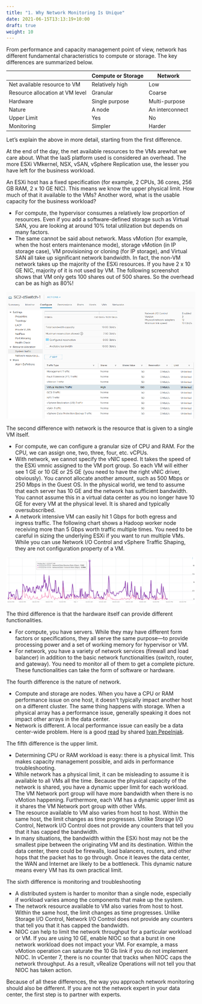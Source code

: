 ```yaml
---
title: "1. Why Network Monitoring Is Unique"
date: 2021-06-15T13:13:19+10:00
draft: true
weight: 10
---
```


From performance and capacity management point of view, network has different fundamental characteristics to compute or storage. The key differences are summarized below.

|       | Compute or Storage | Network |
| ---- | -------- | -------|
| Net available resource to VM |Relatively high | Low |
| Resource allocation at VM level| Granular | Coarse |
| Hardware | Single purpose| Multi-purpose |
| Nature | A node | An interconnect|
| Upper Limit| Yes | No|
| Monitoring | Simpler | Harder|

Let’s explain the above in more detail, starting from the first difference.

At the end of the day, the net available resources to the VMs arewhat we care about. What the IaaS platform used is considered an overhead. The more ESXi VMkernel, NSX, vSAN, vSphere Replication use, the lesser you have left for the business workload.

An ESXi host has a fixed specification (for example, 2 CPUs, 36 cores, 256 GB RAM, 2 x 10 GE NIC). This means we know the upper physical limit. How much of that it available to the VMs? Another word, what is the usable capacity for the business workload? 

- For compute, the hypervisor consumes a relatively low proportion of resources. Even if you add a software-defined storage such as Virtual SAN, you are looking at around 10% total utilization but depends on many factors.
- The same cannot be said about network. Mass vMotion (for example, when the host enters maintenance mode), storage vMotion (in IP storage case), VM provisioning or cloning (for IP storage), and Virtual SAN all take up significant network bandwidth. In fact, the non-VM network takes up the majority of the ESXi resources. If you have 2 x 10 GE NIC, majority of it is not used by VM. The following screenshot shows that VM only gets 100 shares out of 500 shares. So the overhead can be as high as 80%!

![](2.5.1-fig-1.png)

The second difference with network is the resource that is given to a single VM itself. 
- For compute, we can configure a granular size of CPU and RAM. For the CPU, we can assign one, two, three, four, etc. vCPUs. 
- With network, we cannot specify the vNIC speed. It takes the speed of the ESXi vmnic assigned to the VM port group. So each VM will either see 1 GE or 10 GE or 25 GE (you need to have the right vNIC driver, obviously). You cannot allocate another amount, such as 500 Mbps or 250 Mbps in the Guest OS. In the physical world, we tend to assume that each server has 10 GE and the network has sufficient bandwidth. You cannot assume this in a virtual data center as you no longer have 10 GE for every VM at the physical level. It is shared and typically oversubscribed. 
- A network intensive VM can easily hit 1 Gbps for both egress and ingress traffic. The following chart shows a Hadoop worker node receiving more than 5 Gbps worth traffic multiple times. You need to be careful in sizing the underlying ESXi if you want to run multiple VMs. While you can use Network I/O Control and vSphere Traffic Shaping, they are not configuration property of a VM.

![](2.5.1-fig-2.png)

The third difference is that the hardware itself can provide different functionalities. 

- For compute, you have servers. While they may have different form factors or specifications, they all serve the same purpose—to provide processing power and a set of working memory for hypervisor or VM. 
- For network, you have a variety of network services (firewall and load balancer) in addition to the basic network functionalities (switch, router, and gateway). You need to monitor all of them to get a complete picture. These functionalities can take the form of software or hardware.

The fourth difference is the nature of network. 
- Compute and storage are nodes. When you have a CPU or RAM performance issue on one host, it doesn't typically impact another host on a different cluster. The same thing happens with storage. When a physical array has a performance issue, generally speaking it does not impact other arrays in the data center.
- Network is different. A local performance issue can easily be a data center-wide problem. Here is a good [read](https://blog.ipspace.net/2019/05/real-life-data-center-meltdown.html) by shared [Ivan Pepelnjak](https://www.ipspace.net/About_Ivan_Pepelnjak).

The fifth difference is the upper limit.
- Determining CPU or RAM workload is easy: there is a physical limit. This makes capacity management possible, and aids in performance troubleshooting.
- While network has a physical limit, it can be misleading to assume it is available to all VMs all the time. Because the physical capacity of the network is shared, you have a dynamic upper limit for each workload. The VM Network port group will have more bandwidth when there is no vMotion happening. Furthermore, each VM has a dynamic upper limit as it shares the VM Network port group with other VMs.
- The resource available to VM also varies from host to host. Within the same host, the limit changes as time progresses. Unlike Storage I/O Control, Network I/O Control does not provide any counters that tell you that it has capped the bandwidth. 
- In many situations, the bandwidth within the ESXi host may not be the smallest pipe between the originating VM and its destination. Within the data center, there could be firewalls, load balancers, routers, and other hops that the packet has to go through. Once it leaves the data center, the WAN and Internet are likely to be a bottleneck. This dynamic nature means every VM has its own practical limit.

The sixth difference is monitoring and troubleshooting
- A distributed system is harder to monitor than a single node, especially if workload varies among the components that make up the system.
- The network resource available to VM also varies from host to host. Within the same host, the limit changes as time progresses. Unlike Storage I/O Control, Network I/O Control does not provide any counters that tell you that it has capped the bandwidth.
- NIOC can help to limit the network throughput for a particular workload or VM. If you are using 10 GE, enable NIOC so that a burst in one network workload does not impact your VM. For example, a mass vMotion operation can saturate the 10 Gb link if you do not implement NIOC. In vCenter 7, there is no counter that tracks when NIOC caps the network throughput. As a result, vRealize Operations will not tell you that NIOC has taken action.

Because of all these differences, the way you approach network monitoring should also be different. If you are not the network expert in your data center, the first step is to partner with experts.